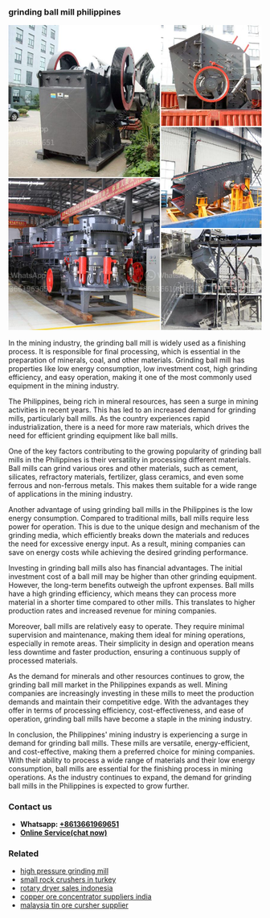 <h3>grinding ball mill philippines</h3><img src='1702260348.jpg' alt=''><p>In the mining industry, the grinding ball mill is widely used as a finishing process. It is responsible for final processing, which is essential in the preparation of minerals, coal, and other materials. Grinding ball mill has properties like low energy consumption, low investment cost, high grinding efficiency, and easy operation, making it one of the most commonly used equipment in the mining industry.</p><p>The Philippines, being rich in mineral resources, has seen a surge in mining activities in recent years. This has led to an increased demand for grinding mills, particularly ball mills. As the country experiences rapid industrialization, there is a need for more raw materials, which drives the need for efficient grinding equipment like ball mills.</p><p>One of the key factors contributing to the growing popularity of grinding ball mills in the Philippines is their versatility in processing different materials. Ball mills can grind various ores and other materials, such as cement, silicates, refractory materials, fertilizer, glass ceramics, and even some ferrous and non-ferrous metals. This makes them suitable for a wide range of applications in the mining industry.</p><p>Another advantage of using grinding ball mills in the Philippines is the low energy consumption. Compared to traditional mills, ball mills require less power for operation. This is due to the unique design and mechanism of the grinding media, which efficiently breaks down the materials and reduces the need for excessive energy input. As a result, mining companies can save on energy costs while achieving the desired grinding performance.</p><p>Investing in grinding ball mills also has financial advantages. The initial investment cost of a ball mill may be higher than other grinding equipment. However, the long-term benefits outweigh the upfront expenses. Ball mills have a high grinding efficiency, which means they can process more material in a shorter time compared to other mills. This translates to higher production rates and increased revenue for mining companies.</p><p>Moreover, ball mills are relatively easy to operate. They require minimal supervision and maintenance, making them ideal for mining operations, especially in remote areas. Their simplicity in design and operation means less downtime and faster production, ensuring a continuous supply of processed materials.</p><p>As the demand for minerals and other resources continues to grow, the grinding ball mill market in the Philippines expands as well. Mining companies are increasingly investing in these mills to meet the production demands and maintain their competitive edge. With the advantages they offer in terms of processing efficiency, cost-effectiveness, and ease of operation, grinding ball mills have become a staple in the mining industry.</p><p>In conclusion, the Philippines' mining industry is experiencing a surge in demand for grinding ball mills. These mills are versatile, energy-efficient, and cost-effective, making them a preferred choice for mining companies. With their ability to process a wide range of materials and their low energy consumption, ball mills are essential for the finishing process in mining operations. As the industry continues to expand, the demand for grinding ball mills in the Philippines is expected to grow further.</p><h3>Contact us</h3><ul><li><strong>Whatsapp:&nbsp;<a href="https://wa.me/8613661969651">+8613661969651</a></strong></li><li><a href="https://swt.shibang-china.com/?git&amp;zhl&amp;grinding ball mill philippines"><strong>Online Service(chat now)</strong></a></li></ul><h3>Related</h3><ul><li><a href='high pressure grinding mill.md'>high pressure grinding mill</a></li><li><a href='small rock crushers in turkey.md'>small rock crushers in turkey</a></li><li><a href='rotary dryer sales indonesia.md'>rotary dryer sales indonesia</a></li><li><a href='copper ore concentrator suppliers india.md'>copper ore concentrator suppliers india</a></li><li><a href='malaysia tin ore cursher supplier.md'>malaysia tin ore cursher supplier</a></li></ul>